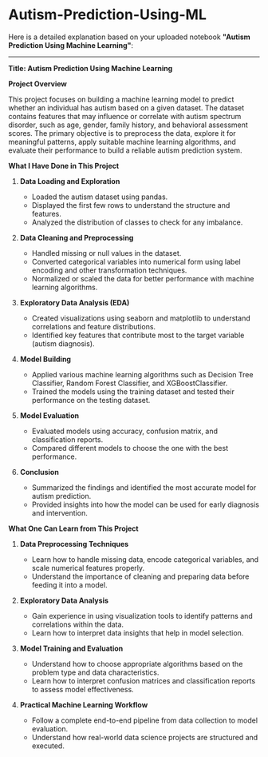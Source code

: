 # Autism-Prediction-Using-ML

Here is a detailed explanation based on your uploaded notebook **"Autism Prediction Using Machine Learning"**:

---

**Title: Autism Prediction Using Machine Learning**

**Project Overview**

This project focuses on building a machine learning model to predict whether an individual has autism based on a given dataset. The dataset contains features that may influence or correlate with autism spectrum disorder, such as age, gender, family history, and behavioral assessment scores. The primary objective is to preprocess the data, explore it for meaningful patterns, apply suitable machine learning algorithms, and evaluate their performance to build a reliable autism prediction system.

**What I Have Done in This Project**

1. **Data Loading and Exploration**

   * Loaded the autism dataset using pandas.
   * Displayed the first few rows to understand the structure and features.
   * Analyzed the distribution of classes to check for any imbalance.

2. **Data Cleaning and Preprocessing**

   * Handled missing or null values in the dataset.
   * Converted categorical variables into numerical form using label encoding and other transformation techniques.
   * Normalized or scaled the data for better performance with machine learning algorithms.

3. **Exploratory Data Analysis (EDA)**

   * Created visualizations using seaborn and matplotlib to understand correlations and feature distributions.
   * Identified key features that contribute most to the target variable (autism diagnosis).

4. **Model Building**

   * Applied various machine learning algorithms such as Decision Tree Classifier, Random Forest Classifier, and XGBoostClassifier.
   * Trained the models using the training dataset and tested their performance on the testing dataset.

5. **Model Evaluation**

   * Evaluated models using accuracy, confusion matrix, and classification reports.
   * Compared different models to choose the one with the best performance.

6. **Conclusion**

   * Summarized the findings and identified the most accurate model for autism prediction.
   * Provided insights into how the model can be used for early diagnosis and intervention.

**What One Can Learn from This Project**

1. **Data Preprocessing Techniques**

   * Learn how to handle missing data, encode categorical variables, and scale numerical features properly.
   * Understand the importance of cleaning and preparing data before feeding it into a model.

2. **Exploratory Data Analysis**

   * Gain experience in using visualization tools to identify patterns and correlations within the data.
   * Learn how to interpret data insights that help in model selection.

3. **Model Training and Evaluation**

   * Understand how to choose appropriate algorithms based on the problem type and data characteristics.
   * Learn how to interpret confusion matrices and classification reports to assess model effectiveness.

4. **Practical Machine Learning Workflow**

   * Follow a complete end-to-end pipeline from data collection to model evaluation.
   * Understand how real-world data science projects are structured and executed.




